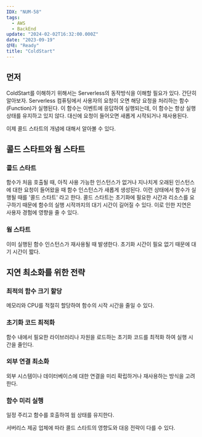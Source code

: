 ```yaml
---
IDX: "NUM-58"
tags:
  - AWS
  - BackEnd
update: "2024-02-02T16:32:00.000Z"
date: "2023-09-19"
상태: "Ready"
title: "ColdStart"
---
```

## 먼저

ColdStart를 이해하기 위해서는 Serverless의 동작방식을 이해할 필요가 있다. 간단히 알아보자.
Serverless 컴퓨팅에서 사용자의 요청이 오면 해당 요청을 처리하는 함수(Function)가 실행된다. 이 함수는 이벤트에 응답하여 실행되는데, 이 함수는 항상 실행 상태를 유지하고 있지 않다. 대신에 요청이 들어오면 새롭게 시작되거나 재사용된다.

이제 콜드 스타트의 개념에 대해서 알아볼 수 있다.

## 콜드 스타트와 웜 스타트

### 콜드 스타트

함수가 처음 호출될 때, 아직 사용 가능한 인스턴스가 없거나 지나치게 오래된 인스턴스에 대한 요청이 들어왔을 때 함수 인스턴스가 새롭게 생성된다. 이런 상태에서 함수가 실행될 때를 '콜드 스타트' 라고 한다.
콜드 스타트는 초기화에 필요한 시간과 리소스를 요구하기 때문에 함수의 실행 시작까지의 대기 시간이 길어질 수 있다. 이로 인한 지연은 사용자 경험에 영향을 줄 수 있다.

### 웜 스타트

이미 실행된 함수 인스턴스가 재사용될 때 발생한다. 초기화 시간이 필요 없기 때문에 대기 시간이 짧다.

## 지연 최소화를 위한 전략

### 최적의 함수 크기 할당

메모리와 CPU를 적절히 할당하여 함수의 시작 시간을 줄일 수 있다.

### 초기화 코드 최적화

함수 내에서 필요한 라이브러리나 자원을 로드하는 초기화 코드를 최적화 하여 실행 시간을 줄인다.

### 외부 연결 최소화

외부 시스템이나 데이터베이스에 대한 연결을 미리 확립하거나 재사용하는 방식을 고려한다.

### 함수 미리 실행

일정 주리고 함수를 호출하여 웜 상태를 유지한다.

서버리스 제공 업체에 따라 콜드 스타트의 영향도와 대응 전략이 다를 수 있다.

